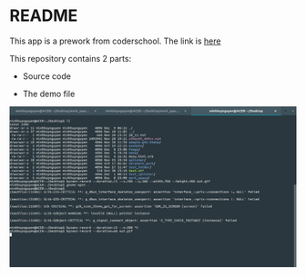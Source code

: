 # README

This app is a prework from coderschool. The link is [here](https://quip.com/swTNAN8UZrTI)

This repository contains 2 parts:

* Source code

* The demo file

![demo gif](https://github.com/minhhuynguyen91/prework_blog/blob/master/demo.gif)
